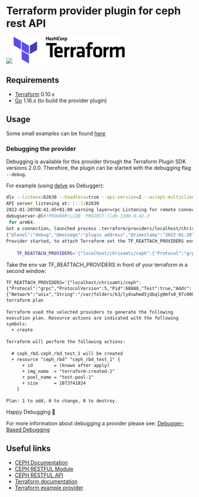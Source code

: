 Terraform provider plugin for ceph rest API
=============================================
<img src="https://cloud.githubusercontent.com/assets/98681/24211275/c4ebd04e-0ee8-11e7-8606-061d656a42df.png" width="72" height="">

<img src="https://raw.githubusercontent.com/hashicorp/terraform-website/d841a1e5fca574416b5ca24306f85a0f4f41b36d/content/source/assets/images/logo-terraform-main.svg" width="300px">

## Requirements

-	[Terraform](https://www.terraform.io/downloads.html) 0.10.x
-	[Go](https://golang.org/doc/install) 1.16.x (to build the provider plugin)

## Usage
Some small examples can be found [here](./examples/) 


### Debugging the provider

Debugging is available for this provider through the Terraform Plugin SDK versions 2.0.0. Therefore, the plugin can be
started with the debugging flag `--debug`.

For example (using [delve](https://github.com/go-delve/delve) as Debugger):

```bash
dlv --listen=:62630 --headless=true --api-version=2 --accept-multiclient exec .terraform/providers/localhost/chrisamti/ceph/0.0.1/darwin_amd64/terraform-provider-ceph_v0.0.1 -- --debug
API server listening at: [::]:62630
2022-01-20T08:41:45+01:00 warning layer=rpc Listening for remote connections (connections are not authenticated nor encrypted)
debugserver-@(#)PROGRAM:LLDB  PROJECT:lldb-1300.0.42.3
 for arm64.
Got a connection, launched process .terraform/providers/localhost/chrisamti/ceph/0.0.1/darwin_amd64/terraform-provider-ceph_v0.0.1 (pid = 60888).
{"@level":"debug","@message":"plugin address","@timestamp":"2022-01-20T08:42:00.771778+01:00","address":"/var/folders/k3/lydswhmd5jdbqlg9mfs0_97c0000gn/T/plugin748456223","network":"unix"}
Provider started, to attach Terraform set the TF_REATTACH_PROVIDERS env var:

	TF_REATTACH_PROVIDERS='{"localhost/chrisamti/ceph":{"Protocol":"grpc","ProtocolVersion":5,"Pid":60888,"Test":true,"Addr":{"Network":"unix","String":"/var/folders/k3/lydswhmd5jdbqlg9mfs0_97c0000gn/T/plugin748456223"}}}'
```
Take the env var TF_REATTACH_PROVIDERS in front of your terraform in a second window:

```
TF_REATTACH_PROVIDERS='{"localhost/chrisamti/ceph":{"Protocol":"grpc","ProtocolVersion":5,"Pid":60888,"Test":true,"Addr":{"Network":"unix","String":"/var/folders/k3/lydswhmd5jdbqlg9mfs0_97c0000gn/T/plugin748456223"}}}' terraform plan

Terraform used the selected providers to generate the following execution plan. Resource actions are indicated with the following symbols:
  + create

Terraform will perform the following actions:

  # ceph_rbd.ceph_rbd_test_1 will be created
  + resource "ceph_rbd" "ceph_rbd_test_1" {
      + id        = (known after apply)
      + img_name  = "terraform-created-1"
      + pool_name = "test-pool-1"
      + size      = 1073741824
    }

Plan: 1 to add, 0 to change, 0 to destroy.
```
Happy Debugging 🐛

For more information about debugging a provider please
see: [Debugger-Based Debugging](https://www.terraform.io/docs/extend/debugging.html#debugger-based-debugging)

## Useful links

* [CEPH Documentation](https://docs.ceph.com/en/latest/)
* [CEPH RESTFUL Module](https://docs.ceph.com/en/latest/mgr/restful/)
* [CEPH RESTFUL API ](https://docs.ceph.com/en/latest/mgr/ceph_api/#)
* [Terraform documentation](https://www.terraform.io/docs/index.html)
* [Terraform example provider](https://github.com/hashicorp/terraform-provider-hashicups)